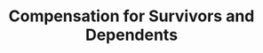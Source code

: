 ---
layout: page-breadcrumbs.html
title: Compensation for Survivors and Dependents
template: 6-info-page
---